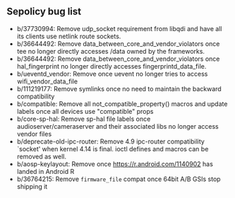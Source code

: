 ## Sepolicy bug list

- b/37730994: Remove udp_socket requirement from libqdi and have all its
  clients use netlink route sockets.
- b/36644492: Remove data_between_core_and_vendor_violators once tee no longer
  directly accesses /data owned by the frameworks.
- b/36644492: Remove data_between_core_and_vendor_violators once
  hal_fingerprint no longer directly accesses fingerprintd_data_file.
- b/ueventd_vendor: Remove once uevent no longer tries to access
  wifi_vendor_data_file
- b/111219177: Remove symlinks once no need to maintain the backward
  compatibility
- b/compatible: Remove all not_compatible_property() macros and update labels
  once all devices use "compatible" props
- b/core-sp-hal: Remove sp-hal file labels once audioserver/cameraserver and
  their associated libs no longer access vendor files
- b/deprecate-old-ipc-router: Remove 4.9 ipc-router compatibility `socket'
  when kernel 4.14 is final. ioctl defines and macros can be removed as well.
- b/aosp-keylayout: Remove once https://r.android.com/1140902 has landed in
  Android R
- b/36764215: Remove `firmware_file` compat once 64bit A/B GSIs stop shipping it
